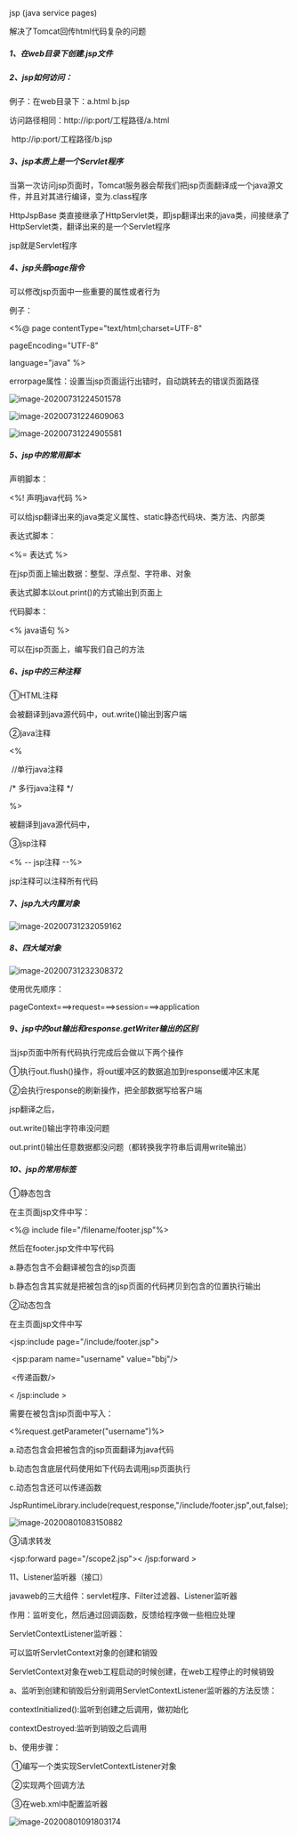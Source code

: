 jsp (java service pages)

解决了Tomcat回传html代码复杂的问题

##### 1、在web目录下创建.jsp文件



##### 2、jsp如何访问：

例子：在web目录下：a.html   b.jsp

访问路径相同：http://ip:port/工程路径/a.html

​                           http://ip:port/工程路径/b.jsp



##### 3、jsp本质上是一个Servlet程序

当第一次访问jsp页面时，Tomcat服务器会帮我们把jsp页面翻译成一个java源文件，并且对其进行编译，变为.class程序

HttpJspBase 类直接继承了HttpServlet类，即jsp翻译出来的java类，间接继承了HttpServlet类，翻译出来的是一个Servlet程序

jsp就是Servlet程序



##### 4、jsp头部page指令

可以修改jsp页面中一些重要的属性或者行为

例子：

<%@ page contentType="text/html;charset=UTF-8" 

pageEncoding="UTF-8"

language="java" %>

errorpage属性：设置当jsp页面运行出错时，自动跳转去的错误页面路径

![image-20200731224501578](C:\Users\11437\AppData\Roaming\Typora\typora-user-images\image-20200731224501578.png)

![image-20200731224609063](C:\Users\11437\AppData\Roaming\Typora\typora-user-images\image-20200731224609063.png)

![image-20200731224905581](C:\Users\11437\AppData\Roaming\Typora\typora-user-images\image-20200731224905581.png)



##### 5、jsp中的常用脚本

声明脚本：

<%!   声明java代码   %>

可以给jsp翻译出来的java类定义属性、static静态代码块、类方法、内部类



表达式脚本：

<%= 表达式 %>

在jsp页面上输出数据：整型、浮点型、字符串、对象

表达式脚本以out.print()的方式输出到页面上



代码脚本：

<%      java语句  %>

可以在jsp页面上，编写我们自己的方法



##### 6、jsp中的三种注释

①HTML注释

<!--    注释   -->

会被翻译到java源代码中，out.write()输出到客户端

②java注释

<%

​      //单行java注释

/*  多行java注释   */

%>

被翻译到java源代码中，

③jsp注释

<% --    jsp注释     --%>

jsp注释可以注释所有代码



##### 7、jsp九大内置对象

![image-20200731232059162](C:\Users\11437\AppData\Roaming\Typora\typora-user-images\image-20200731232059162.png)



##### 8、四大域对象

![image-20200731232308372](C:\Users\11437\AppData\Roaming\Typora\typora-user-images\image-20200731232308372.png)

使用优先顺序：

pageContext===>request===>session===>application



##### 9、jsp中的out输出和response.getWriter输出的区别

当jsp页面中所有代码执行完成后会做以下两个操作

①执行out.flush()操作，将out缓冲区的数据追加到response缓冲区末尾

②会执行response的刷新操作，把全部数据写给客户端



jsp翻译之后，

out.write()输出字符串没问题

out.print()输出任意数据都没问题（都转换我字符串后调用write输出）



##### 10、jsp的常用标签

①静态包含

在主页面jsp文件中写：

<%@ include file="/filename/footer.jsp"%>

然后在footer.jsp文件中写代码

a.静态包含不会翻译被包含的jsp页面

b.静态包含其实就是把被包含的jsp页面的代码拷贝到包含的位置执行输出



②动态包含

在主页面jsp文件中写

<jsp:include page="/include/footer.jsp">

​      <jsp:param name="username" value="bbj"/>

​      <传递函数/>

< /jsp:include >

需要在被包含jsp页面中写入：

<%request.getParameter("username")%>

a.动态包含会把被包含的jsp页面翻译为java代码

b.动态包含底层代码使用如下代码去调用jsp页面执行

c.动态包含还可以传递函数

JspRuntimeLibrary.include(request,response,"/include/footer.jsp",out,false);

![image-20200801083150882](C:\Users\11437\AppData\Roaming\Typora\typora-user-images\image-20200801083150882.png)





③请求转发

<jsp:forward page="/scope2.jsp">< /jsp:forward >



11、Listener监听器（接口）

javaweb的三大组件：servlet程序、Filter过滤器、Listener监听器

作用：监听变化，然后通过回调函数，反馈给程序做一些相应处理

ServletContextListener监听器：

可以监听ServletContext对象的创建和销毁

ServletContext对象在web工程启动的时候创建，在web工程停止的时候销毁

a、监听到创建和销毁后分别调用ServletContextListener监听器的方法反馈：

contextInitialized():监听到创建之后调用，做初始化

contextDestroyed:监听到销毁之后调用

b、使用步骤：

​      ①编写一个类实现ServletContextListener对象

​      ②实现两个回调方法

​      ③在web.xml中配置监听器

![image-20200801091803174](C:\Users\11437\AppData\Roaming\Typora\typora-user-images\image-20200801091803174.png)











